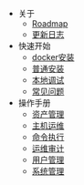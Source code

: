 * 关于
    * [Roadmap](about/roadmap.md)
    * [更新日志](about/change-log.md)
* 快速开始
    * [docker安装](quickstart/docker-install.md)
    * [普通安装](quickstart/install.md)
    * [本地调试](quickstart/dev.md)
    * [常见问题](quickstart/faq.md)
* 操作手册
    * [资产管理](operator/asset.md)
    * [主机运维](operator/host-ops.md)
    * [命令执行](operator/exec.md)
    * [运维审计](operator/asset-audit.md)
    * [用户管理](operator/user.md)
    * [系统管理](operator/system.md)
